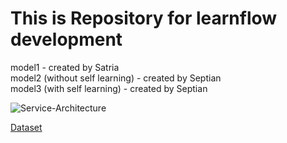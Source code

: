 # This is Repository for learnflow development <br />
model1 - created by Satria <br />
model2 (without self learning) - created by Septian <br />
model3 (with self learning) - created by Septian <br />
 
 ![Service-Architecture](https://github.com/Nivv16/learnflow/assets/142441929/2ea2c136-c73f-403b-a1cf-1ac98529a3f8)

[Dataset](https://drive.google.com/drive/folders/1egBmZBAzGGWmXihA34IiQuudEz-7n87A?usp=sharing)
